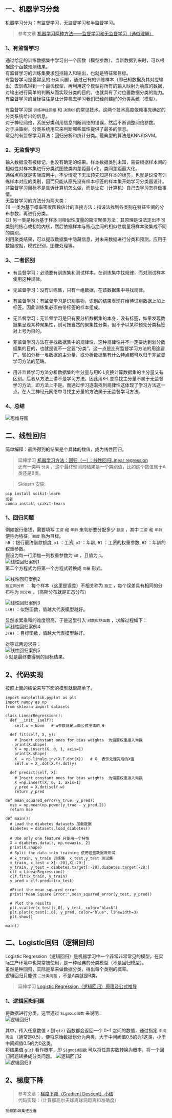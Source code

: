 ## 一、机器学习分类
机器学习分为：有监督学习，无监督学习和半监督学习。  
>参考文章 [机器学习两种方法——监督学习和无监督学习（通俗理解）](http://blog.csdn.net/zb1165048017/article/details/48579677)

### 1、有监督学习
通过给定的训练数据集中学习出一个函数（模型参数），当新数据到来时，可以根据这个函数预测结果。  
有监督学习的训练集要求包括输入和输出，也就是特征和目标。  
有监督学习是最常见的 `分类` 问题，通过已有的训练样本（即已知数据及其对应输出）去训练得到一个最优模型，再利用这个模型将所有的输入映射为响应的数据，对输出进行简单的判断从而实现分类的目的。也就具有了对位置数据分类的能力。  
有监督学习的目标往往是让计算机去学习我们已经创建好的分类系统（模型）。  

有监督学习是 `训练神经网络` 和 `决策树` 的常见技术。这两个技术高度依赖事先确定的分类系统给出的信息。  
对于神经网络，系统分类利用信息判断网络的错误，然后不断调整网络参数。  
对于决策树，分类系统用它来判断哪些属性提供了最多的信息。  
常见的有监督学习算法：回归分析和统计分类。最典型的算法是KNN和SVM。  

### 2、无监督学习
输入数据没有被标记，也没有确定的结果。样本数据类别未知，需要根据样本间的相似性对样本集进行分类试图使类内差距最小化，类间差距最大化。  
通俗点将就是实际应用中，不少情况下无法预先知道样本的标签，也就是说没有训练样本对应的类别，因而只能从原先没有样本标签的样本集开始学习分类器设计。  
非监督学习目标不是告诉计算机怎么做，而是让它（计算机）自己去学习怎样做事情。  
无监督学习的方法分为两大类：  
(1) 一类为基于概率密度函数估计的直接方法：指设法找到各类别在特征空间的分布参数，再进行分类。  
(2) 另一类是称为基于样本间相似性度量的简洁聚类方法：其原理是设法定出不同类别的核心或初始内核，然后依据样本与核心之间的相似性度量将样本聚集成不同的类别。  
利用聚类结果，可以提取数据集中隐藏信息，对未来数据进行分类和预测。应用于数据挖掘，模式识别，图像处理等。  

### 3、二者区别
* 有监督学习：必须要有训练集和测试样本。在训练集中找规律，而对测试样本使用这种规律。     
* 无监督学习：没有训练集，只有一组数据，在该数据集中寻找规律。  

* 有监督学习：有监督学习是识别事物，识别的结果表现在给待识别数据上加上标签。因此训练集必须由带标签的样本组成。  
* 无监督学习：无监督学习是只有要分析数据集的本身，没有标签，如果发现数据集呈现某种聚集性，则可按自然的聚集性分类，但不予以某种预先分类标签对上号为目的。  

* 非监督学习方法在寻找数据集中的规律性，这种规律性并不一定要达到划分数据集的目的，也就是说不一定要“分类”。这一点是比有监督学习方法的用途要广。譬如分析一堆数据的主分量，或分析数据集有什么特点都可以归于非监督学习方法的范畴。  

* 用非监督学习方法分析数据集的主分量与用K-L变换计算数据集的主分量又有区别。后者从方法上讲不是学习方法。因此用K-L变换找主分量不属于无监督学习方法，即方法上不是。而通过学习逐渐找到规律性这体现了学习方法这一点。在人工神经元网络中寻找主分量的方法属于无监督学习方法。   

### 4、总结
![思维导图](https://github.com/pingan8787/Leo_MachineLearing/blob/master/1-Python/4-%E3%80%8A%E5%94%90%E5%AE%87%E8%BF%AApython%E6%95%B0%E6%8D%AE%E5%88%86%E6%9E%90%E3%80%8B/images/5_0_%E6%80%9D%E7%BB%B4%E5%AF%BC%E5%9B%BE.png?raw=true)   



## 二、线性回归
简单解释：最终得到的结果是个具体的数值，成为线性回归。  
>延伸学习 [机器学习方法：回归（一）：线性回归Linear regression](blog.csdn.net/xbinworld/article/details/43919445)    
还有一类叫 `分类` ，这个最终预测的结果是一个类别值，比如这个数值属于A类还是B类。    

>Sklearn 安装:  
```
pip install scikit-learn
或者  
conda install scikit-learn
```

### 1、回归问题
例如银行借钱，需要填写 `工资` 和 `年龄` 来判断要分配多少 `额度` ，其中 `工资` 和 `年龄` 便称为特征，`额度` 称为目标。  
`hθ` ：银行最终借款额度, `x1` ：工资, `x2` ：年龄, `θ1` ：工资的权重参数, `θ2` ：年龄的权重参数。  
假设为每一行添加一列权重参数为 `x0` ，且值为 `1`。   
![线性回归案例1](https://github.com/pingan8787/Leo_MachineLearing/blob/master/1-Python/4-%E3%80%8A%E5%94%90%E5%AE%87%E8%BF%AApython%E6%95%B0%E6%8D%AE%E5%88%86%E6%9E%90%E3%80%8B/images/5_1_%E5%9B%9E%E5%BD%92%E7%AE%97%E6%B3%95%E7%BB%BC%E8%BF%B0.png?raw=true)   
第二个方程式为将第一个方程式转换成 `向量` 形式。   

![线性回归案例2](https://github.com/pingan8787/Leo_MachineLearing/blob/master/1-Python/4-%E3%80%8A%E5%94%90%E5%AE%87%E8%BF%AApython%E6%95%B0%E6%8D%AE%E5%88%86%E6%9E%90%E3%80%8B/images/5_2_%E5%9B%9E%E5%BD%92%E7%AE%97%E6%B3%95%E7%BB%BC%E8%BF%B0.png?raw=true)  
`独立同分布` ： 每个样本（这里是误差）不相关称为 `独立` ，每个误差具有相同的分布称为 `同分布` 。（高斯分布就是正态分布）   

![线性回归案例3](https://github.com/pingan8787/Leo_MachineLearing/blob/master/1-Python/4-%E3%80%8A%E5%94%90%E5%AE%87%E8%BF%AApython%E6%95%B0%E6%8D%AE%E5%88%86%E6%9E%90%E3%80%8B/images/5_3_%E5%9B%9E%E5%BD%92%E7%AE%97%E6%B3%95%E7%BB%BC%E8%BF%B0.png?raw=true)    
`L(θ)` ：似然函数，值越大代表模型越好。  
  
显然求累乘和的难度很高，于是这里引入 `对数似然函数` ，求解过程如下：  
![线性回归案例4](https://github.com/pingan8787/Leo_MachineLearing/blob/master/1-Python/4-%E3%80%8A%E5%94%90%E5%AE%87%E8%BF%AApython%E6%95%B0%E6%8D%AE%E5%88%86%E6%9E%90%E3%80%8B/images/5_4_%E5%9B%9E%E5%BD%92%E7%AE%97%E6%B3%95%E7%BB%BC%E8%BF%B0.png?raw=true)   
`J(θ)` ：目标函数，值越大代表模型越好。   

对等式两边求导：  
![线性回归案例5](https://github.com/pingan8787/Leo_MachineLearing/blob/master/1-Python/4-%E3%80%8A%E5%94%90%E5%AE%87%E8%BF%AApython%E6%95%B0%E6%8D%AE%E5%88%86%E6%9E%90%E3%80%8B/images/5_5_%E5%9B%9E%E5%BD%92%E7%AE%97%E6%B3%95%E7%BB%BC%E8%BF%B0.png?raw=true)   
`θ` 就是最终要得到的目标结果。  
 
## 2、代码实现
按照上面的结论来写下面的模型就很简单了。  
```
import matplotlib.pyplot as plt
import numpy as np
from sklearn import datasets

class LinearRegression():
  def __init__(self):
    self.w = None   # w参数就是上面公式里面的 θ

  def fit(self, X, y):
    # Insert constant ones for bias weights  为偏置权重插入常数
    print(X.shape)
    X = np.insert(X, 0, 1, axis=1)
    print(X.shape)
    X_ = np.linalg.inv(X.T.dot(X))   # X_ 表示处理完后的X值
    self.w = X_.dot(X.T).dot(y)

  def predict(self, X):
    # Insert constant ones for bias weights  为偏置权重插入常数
    X =np.insert(X, 0, 1, axis=1)
    y_pred = X.dot(self.w)
    return y_pred

def mean_squared_error(y_true, y_pred):
  mse = np.mean(np.power(y_true - y_pred,2))
  return mse

def main():
  # Load the diabetes datasets 加载数据
  diabetes = datasets.load_diabetes()

  # Use only one feature 只使用一个特性
  X = diabetes.data[:, np.newaxis, 2]
  print(X.shape)
  # Split the data into training 使用这些数据做测试
  # x_train, y_train 训练集  x_test,y_test 测试集
  x_train, x_test = X[:-20],X[-20:] 
  y_train, y_test = diabetes.target[:-20],diabetes.target[-20:]
  clf = LinearRegression()
  clf.fit(x_train, y_train)
  y_pred = clf.predict(x_test)

  #Print the mean squared error
  print("Mean Square Error:",mean_squared_error(y_test, y_pred))
  
  # Plot the results 
  plt.scatter(x_test[:,0], y_test, color="black")
  plt.plot(x_test[:,0], y_pred, color="blue", linewidth=3)
  plt.show()

main()
```

## 二、Logistic回归（逻辑回归）
Logistic Regression（逻辑回归）是机器学习中一个非常非常常见的模型，在实际生产环境中也常常被使用，是一种经典的分类模型（不是回归模型）。   
虽然是种回归，实际是拿来做数据分类，得出每个类别的概率。    
逻辑回归只能做 `二分类问题` ，不是A类就是B类。  

>延伸学习 [Logistic Regression（逻辑回归）原理及公式推导](http://blog.csdn.net/programmer_wei/article/details/52072939)

### 1、逻辑回归问题
将数据进行分类，这里通过 `Sigmoid函数` 来说明：  
![逻辑回归1](https://github.com/pingan8787/Leo_MachineLearing/blob/master/1-Python/4-%E3%80%8A%E5%94%90%E5%AE%87%E8%BF%AApython%E6%95%B0%E6%8D%AE%E5%88%86%E6%9E%90%E3%80%8B/images/5_6_%E9%80%BB%E8%BE%91%E5%9B%9E%E5%BD%92.png?raw=true)   

其中，传入任意数值 `z` 到 `g(z)` 函数都会返回一个 0~1 之间的数值，通过指定 `中间阀值` （通常是0.5），便将原始数据划分为两类，大于中间阀值0.5的为1这类，小于中间阀值0.5的为0这类。  
将结果值 `g(z)` 看作概率，即 `Sigmoid函数` 可以将任意实数转换为概率。将一个回归问题转换成分类问题。
![逻辑回归2](https://github.com/pingan8787/Leo_MachineLearing/blob/master/1-Python/4-%E3%80%8A%E5%94%90%E5%AE%87%E8%BF%AApython%E6%95%B0%E6%8D%AE%E5%88%86%E6%9E%90%E3%80%8B/images/5_7_%E9%80%BB%E8%BE%91%E5%9B%9E%E5%BD%92.png?raw=true)   
![逻辑回归3](https://github.com/pingan8787/Leo_MachineLearing/blob/master/1-Python/4-%E3%80%8A%E5%94%90%E5%AE%87%E8%BF%AApython%E6%95%B0%E6%8D%AE%E5%88%86%E6%9E%90%E3%80%8B/images/5_8_%E9%80%BB%E8%BE%91%E5%9B%9E%E5%BD%92.png?raw=true)   

## 2、梯度下降  
> 参考文章：[梯度下降（Gradient Descent）小结](https://www.cnblogs.com/pinard/p/5970503.html)   
代码实现：（计算那高尔夫球离球洞距离和准确度）


```
视频第40集还没看
```